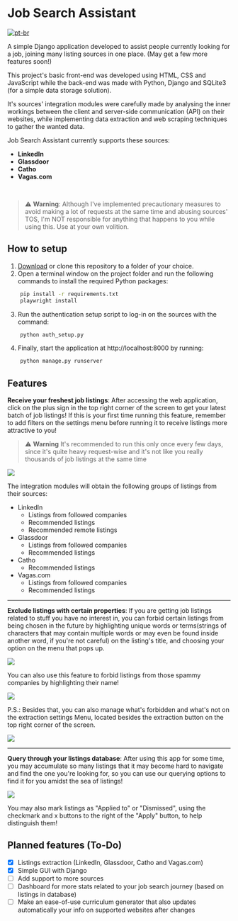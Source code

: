 # Job Search Assistant
[![pt-br](https://img.shields.io/badge/lang-pt--br-green.svg)](./README.md)

A simple Django application developed to assist people currently looking for a job, joining many listing sources in one place. (May get a few more features soon!)

This project's basic front-end was developed using HTML, CSS and JavaScript while the back-end was made with Python, Django and SQLite3 (for a simple data storage solution).

It's sources' integration modules were carefully made by analysing the inner workings between the client and server-side communication (API) on their websites, while implementing data extraction and web scraping techniques to gather the wanted data.
 
Job Search Assistant currently supports these sources:
- **LinkedIn**
- **Glassdoor**
- **Catho**
- **Vagas.com**

<br>

> ⚠️ **Warning**: Although I've implemented precautionary measures to avoid making a lot of requests at the same time and abusing sources' TOS, I'm NOT responsible for anything that happens to you while using this. Use at your own volition.


## How to setup
1. [Download](https://github.com/PedroTejon/Job-Search-Assistant/archive/refs/heads/main.zip) or clone this repository to a folder of your choice.
2. Open a terminal window on the project folder and run the following commands to install the required Python packages:
```cmd
    pip install -r requirements.txt
    playwright install
```
3. Run the authentication setup script to log-in on the sources with the command:
```cmd
    python auth_setup.py
```
4. Finally, start the application at http://localhost:8000 by running:
```cmd
    python manage.py runserver
```

## Features

**Receive your freshest job listings**: After accessing the web application, click on the plus sign in the top right corner of the screen to get your latest batch of job listings! If this is your first time running this feature, remember to add filters on the settings menu before running it to receive listings more attractive to you!

> ⚠️ **Warning** It's recommended to run this only once every few days, since it's quite heavy request-wise and it's not like you really thousands of job listings at the same time

<img src="./docs/start_extraction.gif" />

The integration modules will obtain the following groups of listings from their sources:
- LinkedIn
  - Listings from followed companies
  - Recommended listings
  - Recommended remote listings
- Glassdoor
  - Listings from followed companies
  - Recommended listings
- Catho
  - Recommended listings
- Vagas.com
  - Listings from followed companies
  - Recommended listings

---

**Exclude listings with certain properties**: If you are getting job listings related to stuff you have no interest in, you can forbid certain listings from being chosen in the future by highlighting unique words or terms(strings of characters that may contain multiple words or may even be found inside another word, if you're not careful) on the listing's title, and choosing your option on the menu that pops up. 

<img src="./docs/forbidding_listings.gif" />

You can also use this feature to forbid listings from those spammy companies by highlighting their name!

<img src="./docs/forbidding_companies.gif" />

P.S.: Besides that, you can also manage what's forbidden and what's not on the extraction settings Menu, located besides the extraction button on the top right corner of the screen.

<img src="./docs/extraction_settings_menu.png" />

---

**Query through your listings database**: After using this app for some time, you may accumulate so many listings that it may become hard to navigate and find the one you're looking for, so you can use our querying options to find it for you amidst the sea of listings!

<img src="./docs/querying_listings.gif" />

You may also mark listings as "Applied to" or "Dismissed", using the checkmark and x buttons to the right of the "Apply" button, to help distinguish them!

## Planned features (To-Do)
- [x] Listings extraction (LinkedIn, Glassdoor, Catho and Vagas.com)
- [x] Simple GUI with Django
- [ ] Add support to more sources
- [ ] Dashboard for more stats related to your job search journey (based on listings in database)
- [ ] Make an ease-of-use curriculum generator that also updates automatically your info on supported websites after changes